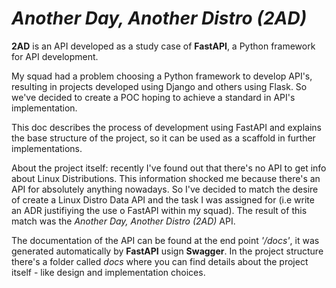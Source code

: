# _Another Day, Another Distro (2AD)_

**2AD** is an API developed as a study case of **FastAPI**, a Python framework for API development. 

My squad had a problem choosing a Python framework to develop API's, resulting in projects developed using Django and others using Flask. So we've decided to create a POC hoping to achieve a standard in API's implementation. 

This doc describes the process of development using FastAPI and explains the base structure of the project, so it can be used as a scaffold in further implementations.

About the project itself: recently I've found out that there's no API to get info about Linux Distributions. This information shocked me because there's an API for absolutely anything nowadays. So I've decided to match the desire of create a Linux Distro Data API and the task I was assigned for (i.e write an ADR justifiying the use o FastAPI within my squad). The result of this match was the _Another Day, Another Distro (2AD)_ API.

The documentation of the API can be found at the end point _'/docs'_, it was generated automatically by **FastAPI** usign **Swagger**. In the project structure there's a folder called _docs_ where you can find details about the project itself - like design and implementation choices.

